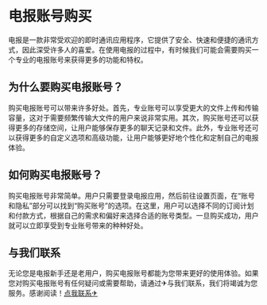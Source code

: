 # 电报账号购买

电报是一款非常受欢迎的即时通讯应用程序，它提供了安全、快速和便捷的通讯方式，因此深受许多人的喜爱。在使用电报的过程中，有时候我们可能会需要购买一个专业的电报账号来获得更多的功能和特权。

## 为什么要购买电报账号？

购买电报账号可以带来许多好处。首先，专业账号可以享受更大的文件上传和传输容量，这对于需要频繁传输大文件的用户来说非常实用。其次，购买账号还可以获得更多的存储空间，让用户能够保存更多的聊天记录和文件。此外，专业账号还可以获得更多的自定义选项和高级功能，让用户能够更好地个性化和定制自己的电报体验。

## 如何购买电报账号？

购买电报账号非常简单。用户只需要登录电报应用，然后前往设置页面，在“账号和隐私”部分可以找到“购买账号”的选项。在这里，用户可以选择不同的订阅计划和付款方式，根据自己的需求和偏好来选择合适的账号类型。一旦购买成功，用户就可以立即享受到专业账号带来的种种好处。

## 与我们联系

无论您是电报新手还是老用户，购买电报账号都能为您带来更好的使用体验。如果您对购买电报账号有任何疑问或需要帮助，请通过✈与我们联系，我们将竭诚为您服务。感谢阅读！[点我联系✈](https://www.G208.com)